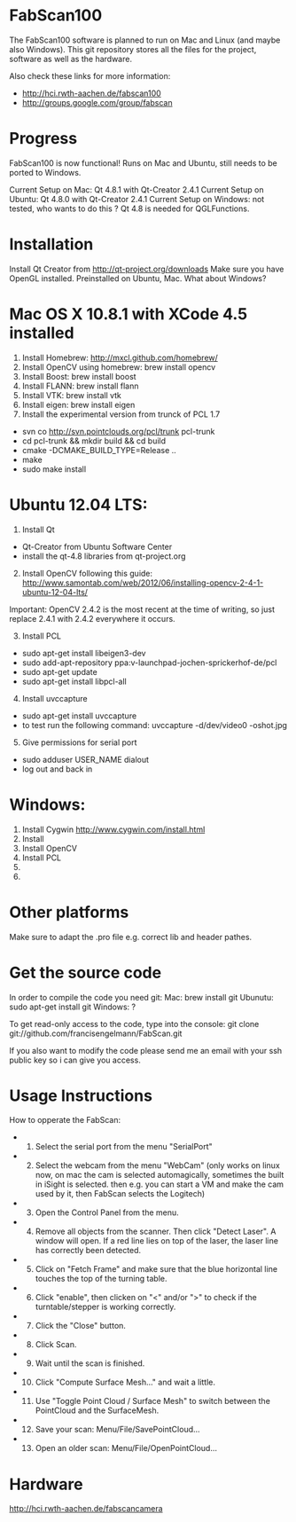 FabScan100
==========
The FabScan100 software is planned to run on Mac and Linux (and maybe also Windows).
This git repository stores all the files for the project, software as well as the hardware.

Also check these links for more information:
* http://hci.rwth-aachen.de/fabscan100
* http://groups.google.com/group/fabscan

Progress
========

FabScan100 is now functional! Runs on Mac and Ubuntu, still needs to be ported to Windows.

Current Setup on Mac: Qt 4.8.1 with Qt-Creator 2.4.1
Current Setup on Ubuntu: Qt 4.8.0 with Qt-Creator 2.4.1
Current Setup on Windows: not tested, who wants to do this ?
Qt 4.8 is needed for QGLFunctions.

Installation
===========

Install Qt Creator from http://qt-project.org/downloads
Make sure you have OpenGL installed. Preinstalled on Ubuntu, Mac. What about Windows?

Mac OS X 10.8.1 with XCode 4.5 installed
========================================
1. Install Homebrew: http://mxcl.github.com/homebrew/
2. Install OpenCV using homebrew: brew install opencv
3. Install Boost: brew install boost
4. Install FLANN: brew install flann
5. Install VTK: brew install vtk
6. Install eigen: brew install eigen
7. Install the experimental version from trunck of PCL 1.7

  * svn co http://svn.pointclouds.org/pcl/trunk pcl-trunk
  * cd pcl-trunk && mkdir build && cd build
  * cmake -DCMAKE_BUILD_TYPE=Release .. 
  * make
  * sudo make install

Ubuntu 12.04 LTS:
=======
1. Install Qt
  * Qt-Creator from Ubuntu Software Center
  * install the qt-4.8 libraries from qt-project.org

2. Install OpenCV following this guide: http://www.samontab.com/web/2012/06/installing-opencv-2-4-1-ubuntu-12-04-lts/

  Important: OpenCV 2.4.2 is the most recent at the time of writing, so just replace 2.4.1 with 2.4.2 everywhere it occurs.
  
3. Install PCL
  * sudo apt-get install libeigen3-dev
  * sudo add-apt-repository ppa:v-launchpad-jochen-sprickerhof-de/pcl
  * sudo apt-get update
  * sudo apt-get install libpcl-all

4. Install uvccapture
  * sudo apt-get install uvccapture
  * to test run the following command: uvccapture -d/dev/video0 -oshot.jpg

5. Give permissions for serial port
  * sudo adduser USER_NAME dialout
  * log out and back in

Windows:
========
1. Install Cygwin http://www.cygwin.com/install.html
1. Install 
2. Install OpenCV
3. Install PCL
4.
5.
 
Other platforms
===============

Make sure to adapt the .pro file e.g. correct lib and header pathes.

Get the source code
===================

In order to compile the code you need git:
Mac: brew install git
Ubunutu: sudo apt-get install git
Windows: ?

To get read-only access to the code, type into the console:
git clone git://github.com/francisengelmann/FabScan.git

If you also want to modify the code please send me an email with your ssh public key so i can give you access.

Usage Instructions
==================
How to opperate the FabScan:
* 1. Select the serial port from the menu "SerialPort"
* 2. Select the webcam from the menu "WebCam" (only works on linux now, on mac the cam is selected automagically, sometimes the built in iSight is selected. then e.g. you can start a VM and make the cam used by it, then FabScan selects the Logitech)
* 3. Open the Control Panel from the menu.
* 4. Remove all objects from the scanner. Then click "Detect Laser". A window will open. If a red line lies on top of the laser, the laser line has correctly been detected.
* 5. Click on "Fetch Frame" and make sure that the blue horizontal line touches the top of the turning table.
* 6. Click "enable", then clicken on "<" and/or ">" to check if the turntable/stepper is working correctly.
* 7. Click the "Close" button.
* 8. Click Scan.
* 9. Wait until the scan is finished.
* 10. Click "Compute Surface Mesh..." and wait a little. 
* 11. Use "Toggle Point Cloud / Surface Mesh" to switch between the PointCloud and the SurfaceMesh.
* 12. Save your scan: Menu/File/SavePointCloud...
* 13. Open an older scan: Menu/File/OpenPointCloud...

Hardware
========
http://hci.rwth-aachen.de/fabscancamera

